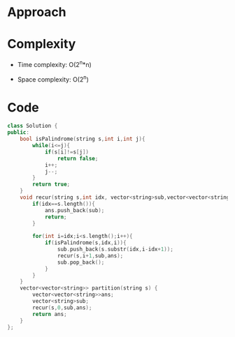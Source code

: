 # Approach
<!-- Describe your approach to solving the problem. -->

# Complexity
- Time complexity: O(2<sup>n</sup>*n)
<!-- Add your time complexity here, e.g. $$O(n)$$ -->

- Space complexity: O(2<sup>n</sup>)
<!-- Add your space complexity here, e.g. $$O(n)$$ -->

# Code
```cpp []
class Solution {
public:
    bool isPalindrome(string s,int i,int j){
        while(i<=j){
            if(s[i]!=s[j])
                return false;
            i++;
            j--;
        }
        return true;
    }
    void recur(string s,int idx, vector<string>sub,vector<vector<string>>&ans){
        if(idx==s.length()){
            ans.push_back(sub);
            return;
        }
        
        for(int i=idx;i<s.length();i++){
            if(isPalindrome(s,idx,i)){
                sub.push_back(s.substr(idx,i-idx+1));
                recur(s,i+1,sub,ans);
                sub.pop_back();
            }
        }
    }
    vector<vector<string>> partition(string s) {
        vector<vector<string>>ans;
        vector<string>sub;
        recur(s,0,sub,ans);
        return ans;
    }
};
```
